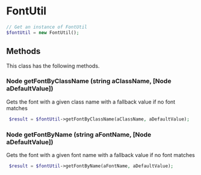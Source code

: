 # FontUtil

```php
// Get an instance of FontUtil
$fontUtil = new FontUtil();
```


## Methods
This class has the following methods.


### Node getFontByClassName (string aClassName, [Node aDefaultValue])
Gets the font with a given class name with a fallback value if no font matches

```php
 $result = $fontUtil->getFontByClassName(aClassName, aDefaultValue);
```


### Node getFontByName (string aFontName, [Node aDefaultValue])
Gets the font with a given font name with a fallback value if no font matches

```php
 $result = $fontUtil->getFontByName(aFontName, aDefaultValue);
```

